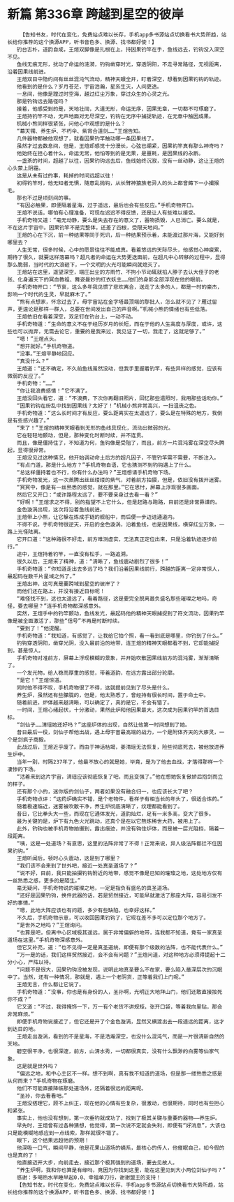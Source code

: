 # 新篇 第336章 跨越到星空的彼岸
        【告知书友，时代在变化，免费站点难以长存，手机app多书源站点切换看书大势所趋，站长给你推荐的这个换源APP，听书音色多、换源、找书都好使！】
       钓台古朴，道韵自成，王煊双脚像是扎根在上，持因果钓竿在手，鱼线远去，钓钩没入深空不见。
       鱼线无痕无形，扰动了命运的涟漪，钓钩凿穿时光，穿透阴阳，不走寻常路径，无视距离，沿着因果线前进。
       王煊双目中隐约间有丝丝混沌气流动，精神天眼全开，盯着深空，想看到因果钓钩的轨迹。
       他看到的是什么？岁月苍茫，宇宙浩瀚，星系生灭，人间更迭。
       一息间，他像是蹚过时空海，越过红尘万象，穿过众生的心灵之光。
       那是钓钩远去路径吗？
       接着，他感受到的是，天地壮阔，大道无形，命运无序，因果无章，一切都不可琢磨了。
       王煊持钓竿不动，无声地面对无尽深空，钓钩在无序中捕捉轨迹，在无章中触因成果。
       机械小熊同样很紧张，问他心中观想的是什么？
       “幕天镯、养生炉、不朽伞、紫宵合道剑……”王煊告知。
       几件器物都被他观想了，就看因果钓竿触动哪一条因果线了。
       虽然才过去数息间，但是，王煊却感觉十分漫长，心弦已绷紧，因果钓竿真有那么神奇吗？
       他始终在担心着什么，命运无常，他怕等到的是无果，是噩耗，是因果线的永断。
       一盏茶的时间，超越了以往，因果钓钩远去后，鱼线始终沉寂，没有一丝动静，这让王煊的心头蒙上阴霾。
       这是从未有过的事，耗掉的时间远超以往！
       初得钓竿时，他无知者无惧，随意乱抛钩，从长臂神猿族老异人的头上都曾薅下一小撮猴毛。
       那也不过是顷刻间的事。
       “有因必触果，即便隔着星海，过于遥远，最后也会有些反应。”手机奇物开口。
       王煊不说话，哪怕有心理准备，可现在迟迟不得反馈，还是让人有些难以接受。
       手机奇物又道：“毫无动静，要么是失去存在的意义了，器物损毁，人已消亡。要么就是，不在这片宇宙中。因果钓竿不是完整体，还差了四根，受限天地间。”
       王煊的心在下沉，前一种结果等同于死讯，后一种结果预示着，未能渡过那片海，又能好到哪里去？
       人生无常，很多时候，心中的愿景往往不能成真。看着悠远的天际尽头，他感觉心神疲累，期待了很久，就要这样落幕吗？超凡者的命运在大势更迭面前，在超凡中心转移的过程中，显得那么脆弱，当时代的大浪砸下，一个文明的火光可能瞬间就熄灭了。
       王煊站在这里，遥望深空，端庄出尘的方雨竹、不拘小节动辄就掐人脖子去认大侄子的老张、化身遍天下的冥血教祖、舞姿曼妙的红衣妖主……他们的身影全部浮现在他的眼前。
       手机奇物开口：“节哀，这么多年我见惯了悲欢离合，送走了太多的人，都是一时的豪杰，影响一个时代的生灵，早就麻木了。”
       “熊有点想家，怀念过去了。母宇宙站在金字塔最顶端的那批人，怎么就不见了？雁过留声，更遑论是那样一群人，总要在世间发出自己的声音啊。”机械小熊的情绪也有些低落。
       王煊依旧在看着深空，双足钉在钓台上，一动不动。
       手机奇物道：“生命的意义不在于经历岁月的长短，而在于他的人生高度与厚度，或许，这些也可以抛弃，无需去论它，重要的是我来过，我见证了一切，我走了，这就足够了。”
       “嗯！”王煊点头。
       “想开就好。”手机奇物道。
       “没事。”王煊平静地回应。
       “真没什么？”
       王煊道：“还不确定，不久前鱼线虽然没动，但我手里握着钓竿，有些异样的感觉，应该有微弱的反应了。”
       手机奇物：“……”
       “你让我浪费感情！”它不满了。
       王煊没回头看它，道：“不浪费，下次你再翻旧照片，回忆那些遗照时，我用那些话劝你。”
       “因果钓钩在纷乱中找到因果线？太好了！”机械小熊非常高兴，一扫沮丧之色。
       手机奇物道：“这么长时间才有反应，要么距离实在太遥远了，要么是在特殊的地方，我倒是有些感兴趣了。”
       “来了！”王煊的精神天眼看到无形的鱼线具现化，流动出微弱的光。
       它在轻轻地颤动，但是，那种变化时断时续，并不连贯。
       而且，像是僵持住了，不知道为何，鱼钩像是受阻了，而且，前方一片混沌雾在深空尽头腾起，显得很异常。
       王煊没见过这种情况，他开始调动命土后方的超凡因子，不管钓竿需不需要，不断注入。
       “有点门道，那是什么地方？”手机奇物自语，它也猜测不到钓钩遇上了什么。
       “总这样僵持着也不行，你有什么办法吗？”王煊想请手机奇物下场。
       手机奇物发光，这一次蒸腾出丝丝缕缕的紫气，对着前方拍摄，但是，依旧没有拨开迷雾。
       “冥冥中，像是有一丝熟悉的感觉，就在那里。”它在思忖，屏幕上浮现很多画面。
       然后它又开口：“或许路程太远了，要不要亲身过去看一看？”
       “好啊！”王煊求之不得，别的指望不上它什么，但是赶路与跑路，目前还是非常靠谱的。
       金色漩涡出现，这次将沿着鱼线前进。
       王煊带上小熊，让它躲在炼成手链的舰船中，而后便一步迈进通道内。
       不得不说，手机奇物很逆天，开启的金色漩涡，沿着鱼线，也是因果线，横穿红尘万象，一路上光怪陆离。
       它开口道：“这种路很不好走，前方难测虚实，无法真正定位出来，只是沿着轨迹逐步前行。”
       途中，王煊持着钓竿，一直没有松手，一路追溯。
       很久以后，王煊来了精神，道：“清晰了，鱼线震动剧烈了很多！”
       手机奇物道：“你知道走出去多远了吗？我们沿着因果线前行，跨越的距离一定非常惊人，最起码在数千片星域之外了。”
       王煊出神，这可真是要跨域到星空的彼岸了？
       而他们还在路上，并没有接近目标呢！
       “难怪找不到，这也太遥远了，看着路径，这是要完全脱离最负盛名那些璀璨之地吗，奇怪，要去哪里？”连手机奇物都深感意外。
       突然，王煊手中的钓竿颤动，鱼线发光，最起码他的精神天眼捕捉到了符文流动，因果钓竿像是被全面激活了，那些“信号”不再是时断时续。
       “要到了！”他提醒。
       手机奇物道：“我知道，有感觉了，让我给它拍个照，看一看到底是哪里，你钓到了什么。”
       钓钩穿透阴阳，凿穿光阴，没入最前沿的地带，连王煊的精神天眼都看不到，它却能捕捉到，甚是惊人。
       手机奇物对准前方，屏幕上浮现模糊的景象，并开始吹散因果线前方的混沌雾，渐渐清晰了。
       一个发光物，给人稳而厚重的感觉，带着道韵，在远方露出部分轮廓。
       “是它！”王煊惊道。
       同时他不得不叹，手机奇物很了不得，这就提前见到了尽头是什么。
       养生炉，虽然还有些朦胧的，但是，他太熟悉了，曾经持有很长时间，置于命土中。
       随着前进，炉体越来越清晰，可以确定了，真的是它，不会有错了。
       一时间，王煊心绪起伏，十分激动，果然此炉和他因果最大，这次成为因果钓竿的首选目标。
       “剑仙子……清瑶她还好吗？”这座炉体的出现，自然让他第一时间想到了她。
       昔日最后一役，剑仙子帮他出战，遇上母宇宙最高端的战力，一个是附体齐天的大瘆灵，一个是剑疯子商毅。
       此战过后，王煊近乎废了。而由于神话枯竭，姜清瑶无法恢复，险些彻底死去，被他放进养生炉中。
       当年一别，时隔237年了，他最不放心的就是她，毕竟，是为了他去血战，才落得那样一个凄惨的下场。
       “活着来到这片宇宙，清瑶应该彻底恢复了吧，而且变强了。”他在想她恢复傲娇后抱剑而立的样子。
       还有那个小的，迷你版的剑仙子，两者如果没有融合归一，也应该长大了吧？
       手机奇物点评：“这药炉确实不错，是个老物件，看样子有相当长的年头了，很适合炼药。”
       随着极速临近，迷雾被吹散干净，养生炉彻底清晰了，纹理都能看到了。
       昔日，它比拳头大一些，而现在它通体发光，道韵灿烂，足有一米多高，变大了很多。
       最为关键的是，炉下有九色火光跳动，还真个是在以它熬炼稀世大药，被用上了。
       此外，钓钩也被手机奇物拍摄到，露出痕迹，并没有钩住炉体，而是被一层光阻挡，隔着一段距离。
       “咦，这是一处道场？有意思，这里的法阵非常了不得！正常来说，异人级法阵都拦不住因果钓钩。”
       王煊听闻后，顿时心头震动，这是到了哪里？
       “我们该不会来到了世外吧，接近一处真圣道场了？”
       “说不好，目前，我只能拍摄钓钩附近的地带，感觉不像是已知的璀璨之地，这处地方仅有一丝熟悉之感，更多的是陌生。”
       毫无疑问，手机奇物说的璀璨之地，一定是指负有盛名的真圣道场。
       “还好是因果钓钩，换件武器的话，若是贸然接近，可能早就激活了那座大阵，容易引发不好的事情。”
       “嗯，此地大阵应该也有问题，多少有些缺陷，也幸好这样。”
       不久后，手机奇物示意，可以收回因果钓钩了，它现在差不多可以定位那个地方了。
       “是世外之地吗？”王煊询问。
       “也算是吧，但离中心区域极其遥远，属于非常偏僻的地带，连我都不知道，竟有一家真圣道场在这里。”手机奇物深感意外。
       但它又补充，道：“也不见得一定是真圣道统，即便有那个级数的法阵，也不能代表什么。”
       “万一是的话，我们这样贸然接近，会不会有问题？”王煊问道，对这种地方必须得提起十二分小心，严阵以待。
       “问题不是很大，因果钓钩没被发现，说明此地真圣要么不在家，要么陷入最深层次的沉眠中了。当然，还有一种情况，那就是，遇上一个老阴货，正等着我们上门呢。”
       王煊无言，什么都让它说了。
       手机奇物道：“没事，你也是有身份的人，圣孙啊，光明正大地拜山门，他们还敢直接按死你不成？”
       它又道：“不过，我得掩饰一下，万一有个老货不讲规矩，张开口袋，等着我向里钻，那会非常麻烦。”
       即便手机奇物说接近了，但它还是开了个金色漩涡，显然又横渡出去一段遥远的距离，这才到达目的地。
       王煊走出漩涡，看到的不是星海，不是浩瀚深空，也没什么混沌气，而是一片很清新自然的天地。
       碧空很干净，也很深邃，前方，山清水秀，一切都很真实，没有什么飘渺的白雾等仙家气象。
       这是就是世外吗？
       “偏远之地，和中心主区不一样。想不到啊，真有我不知道的道场，但是那一缕熟悉之感是从何而来？”手机奇物在琢磨。
       他们不可能直接降临那处道场外，还隔着很远的距离呢。
       “圣孙，你去看看吧。”
       王煊没搭理它，顾不上纠正，现在他的心情有些复杂，很激动，也很期待，同时也有些担心和紧张。
       事实上，他也没有想到，第一次垂钓就成功了，找到了极其关键与重要的器物——养生炉。
       早先时，王煊曾有过各种猜想，他觉得，第一次说不定就会失利，即便有“好消息”，大该也只是能模糊地感应到一点线索，那样就很不错了。
       眼下，这个结果远超他的预期！
       他深吸一口气，瞬间平静，他是花果山道场的嫡系，最核心的传人，他催眠自己，如今假的也是真的了！
       他直接迈开大步，向前走去，接近那个极其强到的道场，要去见故人。
       “养生炉啊，我和你也算是有缘吗，竟因为你找到这里，能在这里见到大小两位剑仙子吗？”
       感谢：多喝热水早睡早起0.0、幸福单刀行，谢谢盟主的支持！
       【告知书友，时代在变化，免费站点难以长存，手机app多书源站点切换看书大势所趋，站长给你推荐的这个换源APP，听书音色多、换源、找书都好使！】